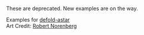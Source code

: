 These are deprecated. New examples are on the way.

Examples for [defold-astar](https://github.com/selimanac/defold-astar)  
Art Credit: [Robert Norenberg](https://0x72.itch.io/) 
